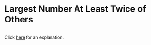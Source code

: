 # Largest Number At Least Twice of Others 

~~~java

~~~

Click [here](Explanation.md) for an explanation.

